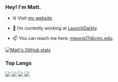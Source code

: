 ### Hey! I'm Matt.

- 🌐 Visit [my website](https://mattthewong.com).

- 🚀 I’m currently working at [LaunchDarkly](https://launchdarkly.com/).

- 📫 You can reach me here: mwong17@cmc.edu.

[![Matt's GitHub stats](https://github-readme-stats.vercel.app/api?username=mattthewong&count_private=true&show_icons=true&theme=swift)](https://github.com/anuraghazra/github-readme-stats)

### Top Langs
![](https://img.shields.io/badge/Code-Golang-informational?style=flat&logo=go&logoColor=white&color=blue)
![](https://img.shields.io/badge/Code-JavaScript-informational?style=flat&logo=javascript&logoColor=white&color=blue)
![](https://img.shields.io/badge/Code-TypeScript-informational?style=flat&logo=javascript&logoColor=white&color=blue)
![](https://img.shields.io/badge/Code-Python-informational?style=flat&logo=python&logoColor=white&color=blue)

